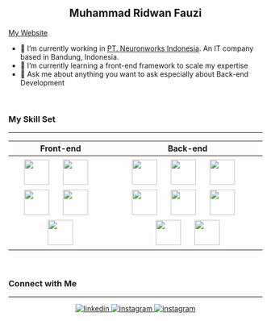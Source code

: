 <!--
**madwanz64/madwanz64** is a ✨ _special_ ✨ repository because its `README.md` (this file) appears on your GitHub profile.

Here are some ideas to get you started:

- 🔭 I’m currently working on ...
- 🌱 I’m currently learning ...
- 👯 I’m looking to collaborate on ...
- 🤔 I’m looking for help with ...
- 💬 Ask me about ...
- 📫 How to reach me: ...
- 😄 Pronouns: ...
- ⚡ Fun fact: ...
-->

## <center>Muhammad Ridwan Fauzi</center>

[My Website](https://readone.my.id)

- 🔭 I’m currently working in [PT. Neuronworks Indonesia](https://neuronworks.co.id). An IT company based in Bandung, Indonesia.
- 🌱 I’m currently learning a front-end framework to scale my expertise
- 💬 Ask me about anything you want to ask especially about Back-end Development

<br>

### My Skill Set
---

|Front-end|Back-end|
|:---:|:---:|
|<img style="margin:5px" src="https://readone.my.id/img/skills/html5.svg" height="50" width="50">&nbsp;&nbsp;&nbsp;&nbsp;<img style="margin:5px" src="https://readone.my.id/img/skills/css3.svg" height="50" width="50">&nbsp;&nbsp;&nbsp;&nbsp;<img style="margin:5px" src="https://readone.my.id/img/skills/bootstrap.svg" height="50">&nbsp;&nbsp;&nbsp;&nbsp;<img style="margin:5px" src="https://readone.my.id/img/skills/tailwindcss.svg" height="50" width="50">&nbsp;&nbsp;&nbsp;&nbsp;<img style="margin:5px" src="https://readone.my.id/img/skills/javascript.svg" height="50" width="50">|<img style="margin:5px" src="https://readone.my.id/img/skills/javascript.svg" height="50" width="50">&nbsp;&nbsp;&nbsp;&nbsp;<img style="margin:5px" src="https://readone.my.id/img/skills/php.svg" height="50" width="50">&nbsp;&nbsp;&nbsp;&nbsp;<img style="margin:5px" src="https://readone.my.id/img/skills/mysql.svg" height="50" width="50">&nbsp;&nbsp;&nbsp;&nbsp;<img style="margin:5px" src="https://readone.my.id/img/skills/laravel.svg" height="50" width="50">&nbsp;&nbsp;&nbsp;&nbsp;<img style="margin:5px" src="https://readone.my.id/img/skills/java.svg" height="50" width="50">&nbsp;&nbsp;&nbsp;&nbsp;<img style="margin:5px" src="https://readone.my.id/img/skills/postgresql.svg" height="50" width="50">&nbsp;&nbsp;&nbsp;&nbsp;<img style="margin:5px" src="https://readone.my.id/img/skills/quarkus.svg" height="50" width="50">&nbsp;&nbsp;&nbsp;&nbsp;<img style="margin:5px" src="https://readone.my.id/img/skills/kafka.svg" height="50" width="50">|

<br>

### Connect with Me
---


<center>
<a href="https://linkedin.com/in/readone" target="_blank">
<img src=https://img.shields.io/badge/Linkedin-Connect-0077b5  alt=linkedin style="margin-bottom: 5px;" />
</a>
<a href="https://instagram.com/madwanz64" target="_blank">
<img src=https://img.shields.io/badge/Instagram-Follow-962fbf alt=instagram style="margin-bottom: 5px;" />
</a>
<a href="https://youtube.com/@muhammadridwanfauzi" target="_blank">
<img src=https://img.shields.io/badge/Youtube-Subscribe-FF0000 alt=instagram style="margin-bottom: 5px;" />
</a>
</center>